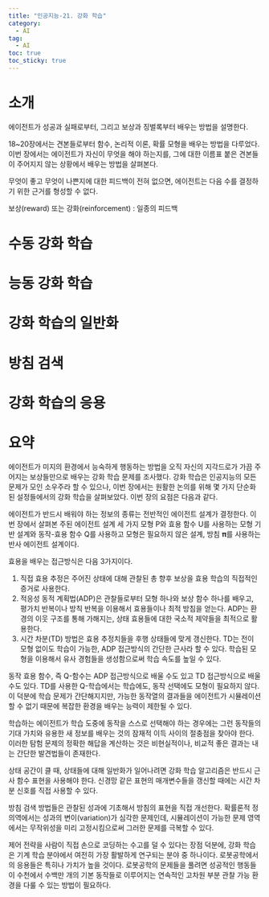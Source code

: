 ```yaml
---
title: "인공지능-21. 강화 학습"
category:
  - AI
tag:
  - AI
toc: true
toc_sticky: true
---
```



# 소개

에이전트가 성공과 실패로부터, 그리고 보상과 징벌록부터 배우는 방법을 설명한다.

18~20장에서는 견본들로부터 함수, 논리적 이론, 확률 모형을 배우는 방법을 다루었다. 이번 장에서는 에이전트가 자신이 무엇을 해야 하는지를, 그에 대한 이름표 붙은 견본들이 주어지지 않는 상황에서 배우는 방법을 살펴본다.

무엇이 좋고 무엇이 나쁜지에 대한 피드백이 전혀 없으면, 에이전트는 다음 수를 결정하기 위한 근거를 형성할 수 없다.

보상(reward) 또는 강화(reinforcement) : 일종의 피드백


# 수동 강화 학습



# 능동 강화 학습



# 강화 학습의 일반화



# 방침 검색



# 강화 학습의 응용








# 요약

에이전트가 미지의 환경에서 능숙하게 행동하는 방법을 오직 자신의 지각드로가 가끔 주어지는 보상들만으로 배우는 강화 학습 문제를 조사했다. 강화 학습은 인공지능의 모든 문제가 모인 소우주라 할 수 있으나, 이번 장에서는 원활한 논의를 위해 몇 가지 단순화된 설정들에서의 강화 학습을 살펴보았다. 이번 장의 요점은 다음과 같다.

에이전트가 반드시 배워야 하는 정보의 종류는 전반적인 에이전트 설계가 결정한다. 이번 장에서 살펴본 주된 에이전트 설계 세 가지 모형 P와 효용 함수 U를 사용하는 모형 기반 설계와 동작-효용 함수 Q를 사용하고 모형은 필요하지 않은 설계, 방침 𝛑를 사용하는 반사 에이전트 설계이다.

효용을 배우는 접근방식은 다음 3가지이다.

1. 직접 효용 추정은 주어진 상태에 대해 관찰된 총 향후 보상을 효용 학습의 직접적인 증거로 사용한다.
1. 적응성 동적 계획법(ADP)은 관찰들로부터 모형 하나와 보상 함수 하나를 배우고, 평가치 반복이나 방칙 반복을 이용해서 효용들이나 최적 방침을 얻는다. ADP는 환경의 이웃 구조를 통해 가해지는, 상태 효용들에 대한 국소적 제약들을 최적으로 활용한다.
1. 시간 차분(TD) 방법은 효용 추정치들을 후행 상태들에 맞게 갱신한다. TD는 전이 모형 없이도 학습이 가능한, ADP 접근방식의 간단한 근사라 할 수 있다. 학습된 모형을 이용해서 유사 경험들을 생성함으로써 학습 속도를 높일 수 있다.

동작 효용 함수, 즉 Q-함수는 ADP 접근방식으로 배울 수도 있고 TD 접근방식으로 배울 수도 있다. TD를 사용한 Q-학습에서는 학습에도, 동작 선택에도 모형이 필요하지 않다. 이 덕분에 학습 문제가 간단해지지만, 가능한 동작열의 결과들을 에이전트가 시뮬레이션할 수 없기 때문에 복잡한 환경을 배우는 능력이 제한될 수 있다.

학습하는 에이전트가 학습 도중에 동작을 스스로 선택해야 하는 경우에는 그런 동작들의 기대 가치와 유용한 새 정보를 배우는 것의 잠재적 이득 사이의 절충점을 찾아야 한다. 이러한 탐험 문제의 정확한 해답을 계산하는 것은 비현실적이나, 비교적 좋은 결과는 내는 간단한 발견법들이 존재한다.

상태 공간이 클 때, 상태들에 대해 일반화가 일어나려면 강화 학습 알고리즘은 반드시 근사 함수 표현을 사용해야 한다. 신경망 같은 표현의 매개변수들을 갱신할 때에는 시간 차분 신호를 직접 사용할 수 있다.

방침 검색 방법들은 관찰된 성과에 기초해서 방침의 표현을 직접 개선한다. 확률론적 정의역에서는 성과의 변이(variation)가 심각한 문제인데, 시뮬레이션이 가능한 문제 영역에서는 무작위성을 미리 고정시킴으로써 그러한 문제를 극복할 수 있다.

제어 전략을 사람이 직접 손으로 코딩하는 수고를 덜 수 있다는 장점 덕분에, 강화 학습은 기계 학습 분야에서 여전히 가장 활발하게 연구되는 분야 중 하나이다. 로봇공학에서의 응용들은 특히나 가치가 높을 것이다. 로봇공학의 문제들을 풀려면 성공적인 행동들이 수천에서 수백만 개의 기본 동작들로 이루어지는 연속적인 고차원 부분 관찰 가능 환경을 다룰 수 있는 방법이 필요하다.











